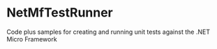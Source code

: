 NetMfTestRunner
===============

Code plus samples for creating and running unit tests against the .NET Micro Framework
